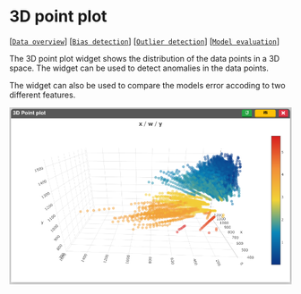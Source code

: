 # 3D point plot

[[`Data overview`](../README.md#data-overview)]
[[`Bias detection`](../README.md#bias-detection)]
[[`Outlier detection`](../README.md#outlier-detection)]
[[`Model evaluation`](../README.md#model-evaluation)]

The 3D point plot widget shows the distribution of the data points in a 3D space. The widget can be used to detect anomalies in the data points.

The widget can also be used to compare the models error accoding to two different features.

![](./main.png)
<!-- 
**How to use the widget**

<img src="./0.png" width="80%"/> -->
